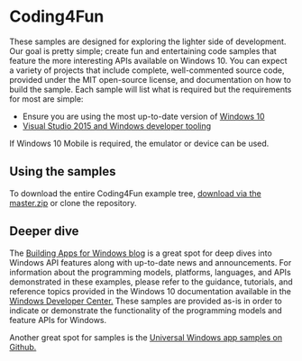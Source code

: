 # Coding4Fun
These samples are designed for exploring the lighter side of development. Our goal is pretty simple; create fun and entertaining code samples that feature the more interesting APIs available on Windows 10. You can expect a variety of projects that include complete, well-commented source code, provided under the MIT open-source license, and documentation on how to build the sample. 
Each sample will list what is required but the requirements for most are simple:

- Ensure you are using the most up-to-date version of [Windows 10](https://www.microsoft.com/en-us/windows/windows-10-upgrade) 
- [Visual Studio 2015 and Windows developer tooling](https://dev.windows.com/en-us/downloads)

If Windows 10 Mobile is required, the emulator or device can be used.

## Using the samples
To download the entire Coding4Fun example tree, [download via the master.zip](https://github.com/Microsoft/Coding4Fun/archive/master.zip) or clone the repository.

## Deeper dive
The [Building Apps for Windows blog](http://blogs.windows.com/buildingapps/) is a great spot for deep dives into Windows API features along with up-to-date news and announcements. For information about the programming models, platforms, languages, and APIs demonstrated in these examples, please refer to the guidance, tutorials, and reference topics provided in the Windows 10 documentation available in the [Windows Developer Center.](https://dev.windows.com/) These samples are provided as-is in order to indicate or demonstrate the functionality of the programming models and feature APIs for Windows.

Another great spot for samples is the [Universal Windows app samples on Github.](https://github.com/Microsoft/Windows-universal-samples) 

